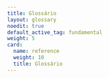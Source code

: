 ```yaml
---
title: Glossário
layout: glossary
noedit: true
default_active_tag: fundamental
weight: 5
card:
  name: reference
  weight: 10
  title: Glossário
---
```

